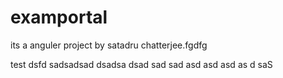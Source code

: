 # examportal
its a anguler project by satadru chatterjee.fgdfg

test
dsfd
sadsadsad
dsadsa
dsad
sad
sad
asd
asd
asd
as
d
saS
